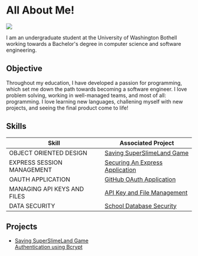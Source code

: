 # All About Me!
<a href="[https://www.linkedin.com/in/ella-williams2024/]"><img src="https://img.shields.io/badge/-LinkedIn-0072b1?&style=for-the-badge&logo=linkedin&logoColor=white" /></a>

I am an undergraduate student at the University of Washington Bothell working towards a Bachelor's degree in computer science and software engineering.

## Objective

Throughout my education, I have developed a passion for programming, which set me down the path towards becoming a software engineer. I love problem solving, working in well-managed teams, and most of all: programming. I love learning new languages, challening myself with new projects, and seeing the final product come to life!

## Skills

| Skill                                         | Associated Project         |
|-----------------------------------------------|----------------------------|
| OBJECT ORIENTED DESIGN                        | <a href="https://github.com/E11aW/Saving-SuperSlimeLand">Saving SuperSlimeLand Game</a>|
| EXPRESS SESSION MANAGEMENT                    | <a href="https://github.com/RaineJohnson/Express-Session-Management.git">Securing An Express Application</a>|
| OAUTH APPLICATION                             | <a href="https://github.com/RaineJohnson/OAuth-Through-GitHub.git">GitHub OAuth Application</a>|
| MANAGING API KEYS AND FILES                   | <a href="https://github.com/RaineJohnson/Node-Env-Keys-Management.git">API Key and File Management</a>|
| DATA SECURITY                                 | <a href="https://github.com/RaineJohnson/Data-Security-Application.git">School Database Security</a>|

## Projects

- <a href="https://github.com/E11aW/Saving-SuperSlimeLand">Saving SuperSlimeLand Game</a> <br/>
<a href="https://github.com/RaineJohnson/Bcrypt-Authentication.git">Authentication using Bcrypt</a>
